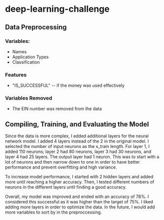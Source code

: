 # deep-learning-challenge

## Data Preprocessing

### Variables:
* Names
* Application Types
* Classification

### Features
* "IS_SUCCESSFUL" -- if the money was used effectively

### Variables Removed
* The EIN number was removed from the data

## Compiling, Training, and Evaluating the Model
Since the data is more complex, I added additional layers for the neural network model. I added 4 layers instead of the 2 in the original model. I selected the number of input neurons as the x_train length. For layer 1, I added 110 neurons; layer 2 had 80 neurons, layer 3 had 30 neurons, and layer 4 had 25 layers. The output layer had 1 neuron. This was to start with a lot of neurons and then narrow down to one in order to have better performance and prevent overfitting and high variance. 

To increase model performance, I started with 2 hidden layers and added more until reaching a higher accuracy. Then, I tested different numbers of neurons in the different layers until finding a good accuracy. 

Overall, my model  was improved and ended with an accuracy of 78%. I considered this successful as it was higher than the target of 75%. I liked adding more layers in order to optimize the data. In the future, I would add more variables to sort by in the preproccessing.  
